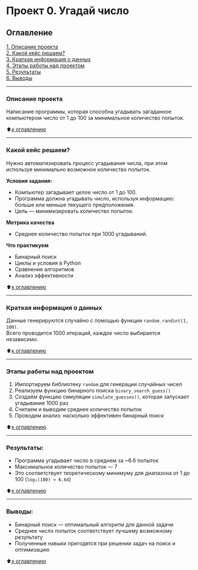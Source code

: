 # Проект 0. Угадай число

## Оглавление  
[1. Описание проекта](.README.md#Описание-проекта)  
[2. Какой кейс решаем?](.README.md#Какой-кейс-решаем)  
[3. Краткая информация о данных](.README.md#Краткая-информация-о-данных)  
[4. Этапы работы над проектом](.README.md#Этапы-работы-над-проектом)  
[5. Результаты](.README.md#Результаты)  
[6. Выводы](.README.md#Выводы)  

---

### Описание проекта    
Написание программы, которая способна угадывать загаданное компьютером число от 1 до 100 за минимальное количество попыток.

:arrow_up:[к оглавлению](.README.md#Оглавление)

---

### Какой кейс решаем?    
Нужно автоматизировать процесс угадывания числа, при этом используя минимально возможное количество попыток.

**Условия задания:**  
- Компьютер загадывает целое число от 1 до 100.  
- Программа должна угадывать число, используя информацию: больше или меньше текущего предположения.  
- Цель — минимизировать количество попыток.  

**Метрика качества**  
- Среднее количество попыток при 1000 угадываний.

**Что практикуем**  
- Бинарный поиск  
- Циклы и условия в Python  
- Сравнение алгоритмов  
- Анализ эффективности  

:arrow_up:[к оглавлению](.README.md#Оглавление)

---

### Краткая информация о данных  
Данные генерируются случайно с помощью функции `random.randint(1, 100)`.  
Всего проводится 1000 итераций, каждое число выбирается независимо.

:arrow_up:[к оглавлению](.README.md#Оглавление)

---

### Этапы работы над проектом  
1. Импортируем библиотеку `random` для генерации случайных чисел  
2. Реализуем функцию бинарного поиска `binary_search_guess()`  
3. Создаём функцию симуляции `simulate_guesses()`, которая запускает угадывание 1000 раз  
4. Считаем и выводим среднее количество попыток  
5. Проводим анализ: насколько эффективен бинарный поиск  

:arrow_up:[к оглавлению](.README.md#Оглавление)

---

### Результаты:  
- Программа угадывает число в среднем за ~6.6 попыток  
- Максимальное количество попыток — 7  
- Это соответствует теоретическому минимуму для диапазона от 1 до 100 (`log₂(100) ≈ 6.64`)

:arrow_up:[к оглавлению](.README.md#Оглавление)

---

### Выводы:  
- Бинарный поиск — оптимальный алгоритм для данной задачи  
- Среднее число попыток соответствует лучшему возможному результату  
- Полученные навыки пригодятся при решении задач на поиск и оптимизацию  

:arrow_up:[к оглавлению](.README.md#Оглавление)